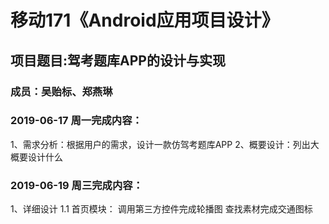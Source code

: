 # 移动171《Android应用项目设计》
## 项目题目:驾考题库APP的设计与实现
### 成员：吴贻标、郑燕琳

### 2019-06-17 周一完成内容：
1、需求分析：根据用户的需求，设计一款仿驾考题库APP
2、概要设计：列出大概要设计什么

### 2019-06-19 周三完成内容：
1、详细设计
1.1 首页模块：
调用第三方控件完成轮播图
查找素材完成交通图标

